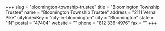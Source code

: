 +++
slug = "bloomington-township-trustee"
title = "Bloomington Township Trustee"
name = "Bloomington Township Trustee"
address = "2111 Vernal Pike"
cityIndexKey = "city-in-bloomington"
city = "Bloomington"
state = "IN"
postal = "47404"
website = ""
phone = "812 336-4976"
fax = ""
+++
